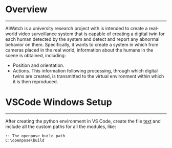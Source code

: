# Overview
***
AIWatch is a university research project with is intended to create a real-world video surveillance system that is capable of creating a digital twin for each human detected by the system and detect and report any abnormal behavior on them. Specifically, it wants to create a system in which from cameras placed in the real world, information about the humans in the scene is obtained, including:
- Position and orientation.
- Actions.
This information following processing, through which digital twins are created, is transmitted to the virtual environment within which it is then reproduced.

# VSCode Windows Setup
***
After creating the python environment in VS Code, create the file [text](.venv/Lib/site-packages/custom_paths.pth) and include all the custom paths for all the modules, like:
```
:: The openpose build path
C:\openpose\build
```
